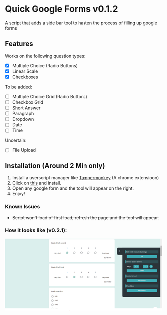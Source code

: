 # Quick Google Forms v0.1.2
A script that adds a side bar tool to hasten the process of filling up google forms

## Features
Works on the following question types:
- [x] Multiple Choice (Radio Buttons)
- [x] Linear Scale
- [x] Checkboxes

To be added:
- [ ] Multiple Choice Grid (Radio Buttons)
- [ ] Checkbox Grid 
- [ ] Short Answer
- [ ] Paragraph
- [ ] Dropdown
- [ ] Date 
- [ ] Time

Uncertain:
- [ ] File Upload

## Installation (Around 2 Min only)
1. Install a userscript manager like [Tampermonkey](https://www.tampermonkey.net/) (A chrome extensioon)
2. Click on [this](https://github.com/HageFX-78/QuickGoogleForms/raw/main/QuickGoogleForms.user.js) and install.
3. Open any google form and the tool will appear on the right.
4. Enjoy!

### Known Issues
- ~~Script won't load of first load, refresh the page and the tool will appear.~~

### How it looks like (v0.2.1):
![Screenshot of how it would look like](img/preview.PNG)
